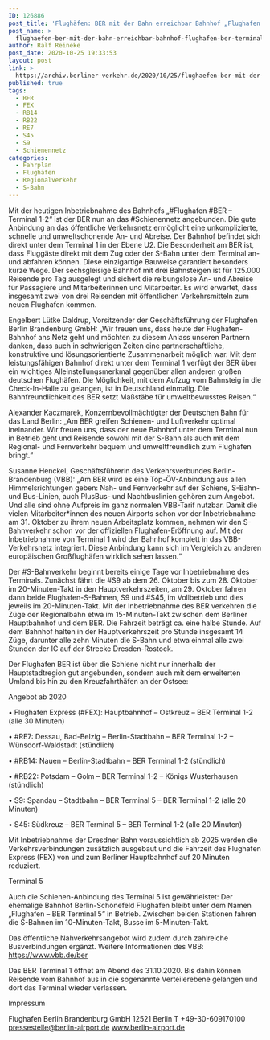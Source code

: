 ```yaml
---
ID: 126886
post_title: 'Flughäfen: BER mit der Bahn erreichbar Bahnhof „Flughafen BER – Terminal 1-2“ eröffnet, aus Berliner Flughäfen'
post_name: >
  flughaefen-ber-mit-der-bahn-erreichbar-bahnhof-flughafen-ber-terminal-1-2-eroeffnet-aus-berliner-flughaefen
author: Ralf Reineke
post_date: 2020-10-25 19:33:53
layout: post
link: >
  https://archiv.berliner-verkehr.de/2020/10/25/flughaefen-ber-mit-der-bahn-erreichbar-bahnhof-flughafen-ber-terminal-1-2-eroeffnet-aus-berliner-flughaefen/
published: true
tags:
  - BER
  - FEX
  - RB14
  - RB22
  - RE7
  - S45
  - S9
  - Schienennetz
categories:
  - Fahrplan
  - Flughäfen
  - Regionalverkehr
  - S-Bahn
---
```

Mit der heutigen Inbetriebnahme des Bahnhofs „#Flughafen #BER – Terminal 1-2“ ist der BER nun an das #Schienennetz angebunden. Die gute Anbindung an das öffentliche Verkehrsnetz ermöglicht eine unkomplizierte, schnelle und umweltschonende An- und Abreise. Der Bahnhof befindet sich direkt unter dem Terminal 1 in der Ebene U2. Die Besonderheit am BER ist, dass Fluggäste direkt mit dem Zug oder der S-Bahn unter dem Terminal an- und abfahren können. Diese einzigartige Bauweise garantiert besonders kurze Wege. Der sechsgleisige Bahnhof mit drei Bahnsteigen ist für 125.000 Reisende pro Tag ausgelegt und sichert die reibungslose An- und Abreise für Passagiere und Mitarbeiterinnen und Mitarbeiter. Es wird erwartet, dass insgesamt zwei von drei Reisenden mit öffentlichen Verkehrsmitteln zum neuen Flughafen kommen.

Engelbert Lütke Daldrup, Vorsitzender der Geschäftsführung der Flughafen Berlin Brandenburg GmbH: „Wir freuen uns, dass heute der Flughafen-Bahnhof ans Netz geht und möchten zu diesem Anlass unseren Partnern danken, dass auch in schwierigen Zeiten eine partnerschaftliche, konstruktive und lösungsorientierte Zusammenarbeit möglich war. Mit dem leistungsfähigen Bahnhof direkt unter dem Terminal 1 verfügt der BER über ein wichtiges Alleinstellungsmerkmal gegenüber allen anderen großen deutschen Flughäfen. Die Möglichkeit, mit dem Aufzug vom Bahnsteig in die Check-In-Halle zu gelangen, ist in Deutschland einmalig. Die Bahnfreundlichkeit des BER setzt Maßstäbe für umweltbewusstes Reisen.“

Alexander Kaczmarek, Konzernbevollmächtigter der Deutschen Bahn für das Land Berlin: „Am BER greifen Schienen- und Luftverkehr optimal ineinander. Wir freuen uns, dass der neue Bahnhof unter dem Terminal nun in Betrieb geht und Reisende sowohl mit der S-Bahn als auch mit dem Regional- und Fernverkehr bequem und umweltfreundlich zum Flughafen bringt.“

Susanne Henckel, Geschäftsführerin des Verkehrsverbundes Berlin-Brandenburg (VBB): „Am BER wird es eine Top-ÖV-Anbindung aus allen Himmelsrichtungen geben: Nah- und Fernverkehr auf der Schiene, S-Bahn- und Bus-Linien, auch PlusBus- und Nachtbuslinien gehören zum Angebot. Und alle sind ohne Aufpreis im ganz normalen VBB-Tarif nutzbar. Damit die vielen Mitarbeiter*innen des neuen Airports schon vor der Inbetriebnahme am 31. Oktober zu ihrem neuen Arbeitsplatz kommen, nehmen wir den S-Bahnverkehr schon vor der offiziellen Flughafen-Eröffnung auf. Mit der Inbetriebnahme von Terminal 1 wird der Bahnhof komplett in das VBB-Verkehrsnetz integriert. Diese Anbindung kann sich im Vergleich zu anderen europäischen Großflughäfen wirklich sehen lassen.“

Der #S-Bahnverkehr beginnt bereits einige Tage vor Inbetriebnahme des Terminals. Zunächst fährt die #S9 ab dem 26. Oktober bis zum 28. Oktober im 20-Minuten-Takt in den Hauptverkehrszeiten, am 29. Oktober fahren dann beide Flughafen-S-Bahnen, S9 und #S45, im Vollbetrieb und dies jeweils im 20-Minuten-Takt. Mit der Inbetriebnahme des BER verkehren die Züge der Regionalbahn etwa im 15-Minuten-Takt zwischen dem Berliner Hauptbahnhof und dem BER. Die Fahrzeit beträgt ca. eine halbe Stunde. Auf dem Bahnhof halten in der Hauptverkehrszeit pro Stunde insgesamt 14 Züge, darunter alle zehn Minuten die S-Bahn und etwa einmal alle zwei Stunden der IC auf der Strecke Dresden-Rostock.

Der Flughafen BER ist über die Schiene nicht nur innerhalb der Hauptstadtregion gut angebunden, sondern auch mit dem erweiterten Umland bis hin zu den Kreuzfahrthäfen an der Ostsee:

Angebot ab 2020

• Flughafen Express (#FEX): Hauptbahnhof – Ostkreuz – BER Terminal 1-2 (alle 30 Minuten)

• #RE7: Dessau, Bad-Belzig – Berlin-Stadtbahn – BER Terminal 1-2 – Wünsdorf-Waldstadt (stündlich)

• #RB14: Nauen – Berlin-Stadtbahn – BER Terminal 1-2 (stündlich)

• #RB22: Potsdam – Golm – BER Terminal 1-2 – Königs Wusterhausen (stündlich)

• S9: Spandau – Stadtbahn – BER Terminal 5 – BER Terminal 1-2 (alle 20 Minuten)

• S45: Südkreuz – BER Terminal 5 – BER Terminal 1-2 (alle 20 Minuten)

Mit Inbetriebnahme der Dresdner Bahn voraussichtlich ab 2025 werden die Verkehrsverbindungen zusätzlich ausgebaut und die Fahrzeit des Flughafen Express (FEX) von und zum Berliner Hauptbahnhof auf 20 Minuten reduziert.

Terminal 5

Auch die Schienen-Anbindung des Terminal 5 ist gewährleistet: Der ehemalige Bahnhof Berlin-Schönefeld Flughafen bleibt unter dem Namen „Flughafen – BER Terminal 5“ in Betrieb. Zwischen beiden Stationen fahren die S-Bahnen im 10-Minuten-Takt, Busse im 5-Minuten-Takt.

Das öffentliche Nahverkehrsangebot wird zudem durch zahlreiche Busverbindungen ergänzt. Weitere Informationen des VBB: https://www.vbb.de/ber

Das BER Terminal 1 öffnet am Abend des 31.10.2020. Bis dahin können Reisende vom Bahnhof aus in die sogenannte Verteilerebene gelangen und dort das Terminal wieder verlassen.

Impressum

Flughafen Berlin Brandenburg GmbH
12521 Berlin
T +49-30-609170100
pressestelle@berlin-airport.de
www.berlin-airport.de
